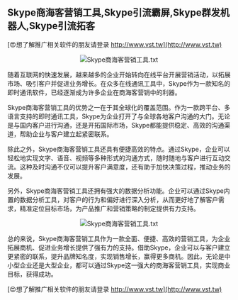 ## **Skype商海客营销工具,Skype引流霸屏,Skype群发机器人,Skype引流拓客**

[😍想了解推广相关软件的朋友请登录 http://www.vst.tw](http://www.vst.tw)

 <center><img src="https://vst.tw/MP4/tuiguang/png/5.png" alt="Skype商海客营销工具.txt"></center>

随着互联网的快速发展，越来越多的企业开始转向在线平台开展营销活动，以拓展市场、吸引客户并促进业务增长。在众多在线通讯工具中，Skype作为一款知名的即时通讯软件，已经逐渐成为许多企业在商海客营销中的利器。

Skype商海客营销工具的优势之一在于其全球化的覆盖范围。作为一款跨平台、多语言支持的即时通讯工具，Skype为企业打开了与全球各地客户沟通的大门。无论是与国内客户进行沟通，还是开拓国际市场，Skype都能提供稳定、高效的沟通渠道，帮助企业与客户建立起紧密联系。

除此之外，Skype商海客营销工具还具有便捷高效的特点。通过Skype，企业可以轻松地实现文字、语音、视频等多种形式的沟通方式，随时随地与客户进行互动交流。这种及时沟通不仅可以提升客户满意度，还有助于加快决策过程，推动业务的发展。

另外，Skype商海客营销工具还拥有强大的数据分析功能。企业可以通过Skype内置的数据分析工具，对客户的行为和偏好进行深入分析，从而更好地了解客户需求，精准定位目标市场，为产品推广和营销策略的制定提供有力支持。

 <center><img src="https://vst.tw/MP4/tuiguang/png/7.png" alt="Skype商海客营销工具.txt"></center>

总的来说，Skype商海客营销工具作为一款全面、便捷、高效的营销工具，为企业拓展商机、促进业务增长提供了强有力的支持。借助Skype，企业可以与客户建立更紧密的联系，提升品牌知名度，实现销售增长，赢得更多商机。因此，无论是中小型企业还是大型企业，都可以通过Skype这一强大的商海客营销工具，实现商业目标，获得成功。

[😍想了解推广相关软件的朋友请登录 http://www.vst.tw](http://www.vst.tw)



